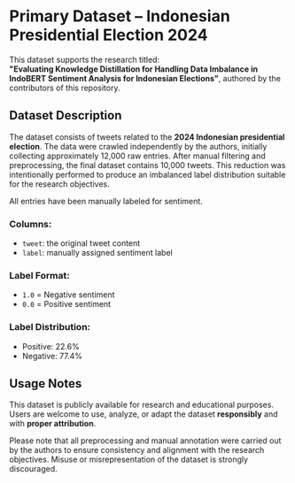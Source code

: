 # Primary Dataset – Indonesian Presidential Election 2024

This dataset supports the research titled:  
**"Evaluating Knowledge Distillation for Handling Data Imbalance in IndoBERT Sentiment Analysis for Indonesian Elections"**, authored by the contributors of this repository.

## Dataset Description

The dataset consists of tweets related to the **2024 Indonesian presidential election**. The data were crawled independently by the authors, initially collecting approximately 12,000 raw entries. After manual filtering and preprocessing, the final dataset contains 10,000 tweets. This reduction was intentionally performed to produce an imbalanced label distribution suitable for the research objectives.

All entries have been manually labeled for sentiment.

### Columns:
- `tweet`: the original tweet content
- `label`: manually assigned sentiment label

### Label Format:
- `1.0` = Negative sentiment  
- `0.0` = Positive sentiment

### Label Distribution:
- Positive: 22.6%  
- Negative: 77.4%

## Usage Notes

This dataset is publicly available for research and educational purposes. Users are welcome to use, analyze, or adapt the dataset **responsibly** and with **proper attribution**. 

Please note that all preprocessing and manual annotation were carried out by the authors to ensure consistency and alignment with the research objectives. Misuse or misrepresentation of the dataset is strongly discouraged.
